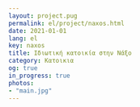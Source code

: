 ```yaml
---
layout: project.pug
permalink: el/project/naxos.html
date: 2021-01-01
lang: el
key: naxos
title: Ιδιωτική κατοικία στην Νάξο
category: Κατοικια
og: true
in_progress: true
photos:
- "main.jpg"
---
```

